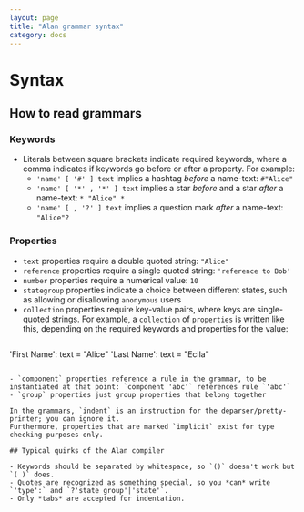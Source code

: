 ```yaml
---
layout: page
title: "Alan grammar syntax"
category: docs
---
```



# Syntax

## How to read grammars

### Keywords
- Literals between square brackets indicate required keywords, where a comma indicates if keywords go before or after a property. For example:
  - `'name' [ '#' ] text` implies a hashtag *before* a name-text: `#"Alice"`
  - `'name' [ '*' , '*' ] text` implies a star *before* and a star *after* a name-text: `* "Alice" *`
  - `'name' [ , '?' ] text` implies a question mark *after* a name-text: `"Alice"?`

### Properties
- `text` properties require a double quoted string: `"Alice"`
- `reference` properties require a single quoted string: `'reference to Bob'`
- `number` properties require a numerical value: `10`
- `stategroup` properties indicate a choice between different states, such as allowing or disallowing `anonymous` users
- `collection` properties require key-value pairs, where keys are single-quoted strings. For example, a `collection` of `properties` is written like this, depending on the required keywords and properties for the value:

> ```js
'First Name': text = "Alice"
'Last Name': text = "Ecila"
```

- `component` properties reference a rule in the grammar, to be instantiated at that point: `component 'abc'` references rule `'abc'`
- `group` properties just group properties that belong together

In the grammars, `indent` is an instruction for the deparser/pretty-printer; you can ignore it.
Furthermore, properties that are marked `implicit` exist for type checking purposes only.

## Typical quirks of the Alan compiler

- Keywords should be separated by whitespace, so `()` doesn't work but `( )` does.
- Quotes are recognized as something special, so you *can* write `'type':` and `?'state group'|'state'`.
- Only *tabs* are accepted for indentation.
